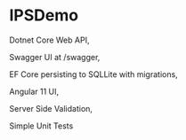 # IPSDemo

Dotnet Core Web API, 

Swagger UI at /swagger,

EF Core persisting to SQLLite with migrations,

Angular 11 UI,

Server Side Validation,

Simple Unit Tests
